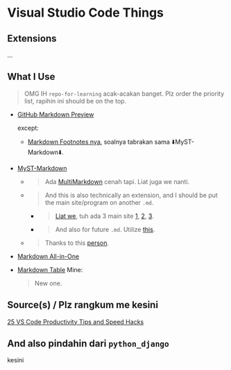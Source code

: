 # Visual Studio Code Things

## Extensions

...

## What I Use

> OMG IH `repo-for-learning` acak-acakan banget. Plz order the priority list, rapihin ini should be on the top.

- [GitHub Markdown Preview](https://marketplace.visualstudio.com/items?itemName=bierner.github-markdown-preview)

  except:
  - [Markdown Footnotes nya](https://marketplace.visualstudio.com/items?itemName=bierner.markdown-footnotes), soalnya tabrakan sama ⬇️MyST-Markdown⬇️.
- [MyST-Markdown](https://marketplace.visualstudio.com/items?itemName=ExecutableBookProject.myst-highlight)
  - > Ada [MultiMarkdown](https://www.google.com/search?q=superset+of+markdown+alternative) cenah tapi. Liat juga we nanti.
  - > And this is also technically an extension, and I should be put the main site/program on another `.md`.
    - > [Liat we](https://www.google.com/search?q=myst+markdown), tuh ada 3 main site [1](https://jupyterbook.org/content/myst.html), [2](https://mystmd.org/), [3](https://myst-parser.readthedocs.io/).
    - > And also for future `.md`. Utilize [this](https://www.sphinx-doc.org/).
  - > Thanks to this [person](https://stackoverflow.com/a/71429932).
- [Markdown All-in-One](https://marketplace.visualstudio.com/items?itemName=yzhang.markdown-all-in-one)
- [Markdown Table](https://marketplace.visualstudio.com/items?itemName=TakumiI.markdowntable)
  Mine:
  > New one.

## Source(s) / Plz rangkum me kesini

[25 VS Code Productivity Tips and Speed Hacks](https://www.youtube.com/watch?v=ifTF3ags0XI)

## And also pindahin dari `python_django`

kesini

